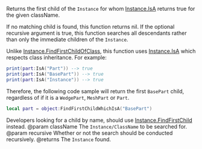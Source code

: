 Returns the first child of the `Instance` for whom [Instance.IsA](https://developer.roblox.com/api-reference/function/Instance/IsA) returns true for the given className.

If no matching child is found, this function returns nil. If the optional recursive argument is true, this function searches all descendants rather than only the immediate children of the `Instance`.

Unlike [Instance.FindFirstChildOfClass](https://developer.roblox.com/api-reference/function/Instance/FindFirstChildOfClass), this function uses [Instance.IsA](https://developer.roblox.com/api-reference/function/Instance/IsA) which respects class inheritance. For example:

```lua
print(part:IsA("Part")) --> true
print(part:IsA("BasePart")) --> true
print(part:IsA("Instance")) --> true
```

Therefore, the following code sample will return the first `BasePart` child, regardless of if it is a `WedgePart`, `MeshPart` or `Part`.

```lua
local part = object:FindFirstChildWhichIsA("BasePart")
```

Developers looking for a child by name, should use [Instance.FindFirstChild](https://developer.roblox.com/api-reference/function/Instance/FindFirstChild) instead.
@param className The `Instance/ClassName` to be searched for.
@param recursive Whether or not the search should be conducted recursively. 
@returns The `Instance` found.